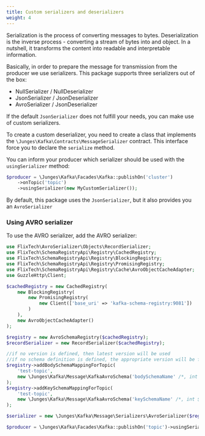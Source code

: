 ```yaml
---
title: Custom serializers and deserializers
weight: 4
---
```


Serialization is the process of converting messages to bytes. Deserialization is the inverse process - converting a stream of bytes into and object. In a nutshell,
it transforms the content into readable and interpretable information.

Basically, in order to prepare the message for transmission from the producer we use serializers. This package supports three serializers out of the box:

- NullSerializer / NullDeserializer
- JsonSerializer / JsonDeserializer
- AvroSerializer / JsonDeserializer

If the default `JsonSerializer` does not fulfill your needs, you can make use of custom serializers.

To create a custom deserializer, you need to create a class that implements the `\Junges\Kafka\Contracts\MessageSerializer` contract.
This interface force you to declare the `serialize` method.


You can inform your producer which serializer should be used with the `usingSerializer` method:

```php
$producer = \Junges\Kafka\Facades\Kafka::publishOn('cluster')
    ->onTopic('topic')
    ->usingSerializer(new MyCustomSerializer());
```

By default, this package uses the `JsonSerializer`, but it also provides you an `AvroSerializer`

### Using AVRO serializer
To use the AVRO serializer, add the AVRO serializer:

```php
use FlixTech\AvroSerializer\Objects\RecordSerializer;
use FlixTech\SchemaRegistryApi\Registry\CachedRegistry;
use FlixTech\SchemaRegistryApi\Registry\BlockingRegistry;
use FlixTech\SchemaRegistryApi\Registry\PromisingRegistry;
use FlixTech\SchemaRegistryApi\Registry\Cache\AvroObjectCacheAdapter;
use GuzzleHttp\Client;

$cachedRegistry = new CachedRegistry(
    new BlockingRegistry(
        new PromisingRegistry(
            new Client(['base_uri' => 'kafka-schema-registry:9081'])
        )
    ),
    new AvroObjectCacheAdapter()
);

$registry = new AvroSchemaRegistry($cachedRegistry);
$recordSerializer = new RecordSerializer($cachedRegistry);

//if no version is defined, then latest version will be used
//if no schema definition is defined, the appropriate version will be fetched form the registry
$registry->addBodySchemaMappingForTopic(
    'test-topic',
    new \Junges\Kafka\Message\KafkaAvroSchema('bodySchemaName' /*, int $version, AvroSchema $definition */)
);
$registry->addKeySchemaMappingForTopic(
    'test-topic',
    new \Junges\Kafka\Message\KafkaAvroSchema('keySchemaName' /*, int $version, AvroSchema $definition */)
);

$serializer = new \Junges\Kafka\Message\Serializers\AvroSerializer($registry, $recordSerializer /*, AvroEncoderInterface::ENCODE_BODY */);

$producer = \Junges\Kafka\Facades\Kafka::publishOn('topic')->usingSerializer($serializer);
```
